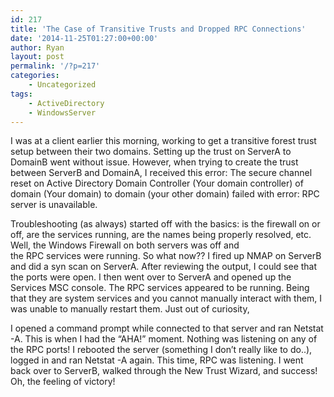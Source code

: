 ```yaml
---
id: 217
title: 'The Case of Transitive Trusts and Dropped RPC Connections'
date: '2014-11-25T01:27:00+00:00'
author: Ryan
layout: post
permalink: '/?p=217'
categories:
    - Uncategorized
tags:
    - ActiveDirectory
    - WindowsServer
---
```


I was at a client earlier this morning, working to get a transitive forest trust setup between their two domains. Setting up the trust on ServerA to DomainB went without issue. However, when trying to create the trust between ServerB and DomainA, I received this error: The secure channel reset on Active Directory Domain Controller (Your domain controller) of domain (Your domain) to domain (your other domain) failed with error: RPC server is unavailable.

Troubleshooting (as always) started off with the basics: is the firewall on or off, are the services running, are the names being properly resolved, etc. Well, the Windows Firewall on both servers was off and  
the RPC services were running. So what now?? I fired up NMAP on ServerB and did a syn scan on ServerA. After reviewing the output, I could see that the ports were open. I then went over to ServerA and opened up the Services MSC console. The RPC services appeared to be running. Being that they are system services and you cannot manually interact with them, I was unable to manually restart them. Just out of curiosity,

I opened a command prompt while connected to that server and ran Netstat -A. This is when I had the “AHA!” moment. Nothing was listening on any of the RPC ports! I rebooted the server (something I don’t really like to do..), logged in and ran Netstat -A again. This time, RPC was listening. I went back over to ServerB, walked through the New Trust Wizard, and success! Oh, the feeling of victory!